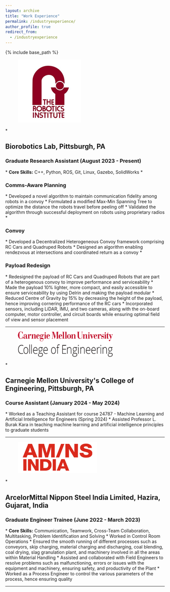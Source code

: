 ```yaml
---
layout: archive
title: "Work Experience"
permalink: /industryexperience/
author_profile: true
redirect_from:
  - /industryexperience
---
```


{% include base_path %}

<figure>
  <img src="/images/robotics_institute.png" alt="RI Logo" style="width:200px;height:200px;">
  </figure>
* <h2>Biorobotics Lab, Pittsburgh, PA</h2>
  <h3>Graduate Research Assistant (August 2023 - Present)</h3>
  * <b>Core Skills:</b> C++, Python, ROS, Git, Linux, Gazebo, SolidWorks
  * <h3>Comms-Aware Planning</h3>
    *	Developed a novel algorithm to maintain communication fidelity among robots in a convoy
    *	Formulated a modified Max-Min Spanning Tree to optimize the distance the robots travel before peeling off
    * Validated the algorithm through successful deployment on robots using proprietary radios
  * <h3>Convoy</h3>
    *	Developed a Decentralized Heterogeneous Convoy framework comprising RC Cars and Quadruped Robots
    *	Designed an algorithm enabling rendezvous at intersections and coordinated return as a convoy
  * <h3>Payload Redesign</h3>
    *	Redesigned the payload of RC Cars and Quadruped Robots that are part of a heterogenous convoy to improve performance and serviceability
    * Made the payload 10% lighter, more compact, and easily accessible to ensure serviceability by using Delrin and making the payload modular
    * Reduced Centre of Gravity by 15% by decreasing the height of the payload, hence improving cornering performance of the RC cars
    * Incorporated sensors, including LiDAR, IMU, and two cameras, along with the on-board computer, motor controller, and circuit boards while ensuring optimal field of view and sensor placement

---

<figure>
  <img src="/images/college_of_engineering.png" alt="COE Logo" style="width:300px;height:80px;">
  </figure>
* <h2>Carnegie Mellon University's College of Engineering, Pittsburgh, PA</h2>
  <h3>Course Assistant (January 2024 - May 2024)</h3>
  *	Worked as a Teaching Assistant for course 24787 - Machine Learning and Artificial Intelligence for Engineers (Spring 2024)
  * Assisted Professor L. Burak Kara in teaching machine learning and artificial intelligence principles to graduate students

---

<figure>
  <img src="/images/AMNS_Logo.png" alt="AM/NS Logo" style="width:250px;height:100px;">
  </figure>
* <h2>ArcelorMittal Nippon Steel India Limited, Hazira, Gujarat, India</h2>
  <h3>Graduate Engineer Trainee (June 2022 - March 2023)</h3>
  * <b>Core Skills:</b> Communication, Teamwork, Cross-Team Collaboration, Multitasking, Problem Identification and Solving
  * Worked in Control Room Operations
  * Ensured the smooth running of different processes such as conveyors, skip charging, material charging and discharging, coal blending, coal drying, slag granulation plant, and machinery involved in all the areas within Material Handling
  * Assisted and collaborated with Field Engineers to resolve problems such as malfunctioning, errors or issues with  the equipment and machinery, ensuring safety, and productivity of the Plant
  * Worked as a Process Engineer to control the various parameters of the process, hence ensuring quality
  
---